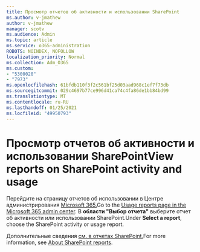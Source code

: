 ```yaml
---
title: Просмотр отчетов об активности и использовании SharePoint
ms.author: v-jmathew
author: v-jmathew
manager: scotv
ms.audience: Admin
ms.topic: article
ms.service: o365-administration
ROBOTS: NOINDEX, NOFOLLOW
localization_priority: Normal
ms.collection: Adm_O365
ms.custom:
- "5300020"
- "7973"
ms.openlocfilehash: 61bfdb110f3f2c561bf25d03aad968c1ef7f73db
ms.sourcegitcommit: 029c4697b77ce996d41ca74c4fa86de1bb84bd99
ms.translationtype: MT
ms.contentlocale: ru-RU
ms.lasthandoff: 01/25/2021
ms.locfileid: "49950793"
---
```

# <a name="view-reports-on-sharepoint-activity-and-usage"></a><span data-ttu-id="47fdb-102">Просмотр отчетов об активности и использовании SharePoint</span><span class="sxs-lookup"><span data-stu-id="47fdb-102">View reports on SharePoint activity and usage</span></span>

<span data-ttu-id="47fdb-103">Перейдите на страницу отчетов об использовании в Центре администрирования [Microsoft 365.](https://admin.microsoft.com/AdminPortal/Home)</span><span class="sxs-lookup"><span data-stu-id="47fdb-103">Go to the [Usage reports page in the Microsoft 365 admin center](https://admin.microsoft.com/AdminPortal/Home).</span></span> <span data-ttu-id="47fdb-104">В **области "Выбор отчета"** выберите отчет об активности или использовании SharePoint.</span><span class="sxs-lookup"><span data-stu-id="47fdb-104">Under **Select a report**, choose the SharePoint activity or usage report.</span></span>

<span data-ttu-id="47fdb-105">Дополнительные сведения [см. в отчетах SharePoint.](https://go.microsoft.com/fwlink/?linkid=875240)</span><span class="sxs-lookup"><span data-stu-id="47fdb-105">For more information, see [About SharePoint reports](https://go.microsoft.com/fwlink/?linkid=875240).</span></span>
